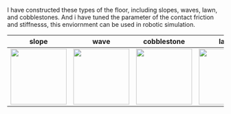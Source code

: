 I have constructed these types of the floor, including slopes, waves, lawn, and cobblestones.
And i have tuned the parameter of the contact friction and stiffnesss, this enviornment can be used in robotic simulation.


|slope|wave|cobblestone|lawn|mix|
|---|---|---|---|---|
|<img src="https://github.com/user-attachments/assets/7fa2e999-eb82-4f82-beff-41646b3b8d1a" height="130px" />|<img src="https://github.com/user-attachments/assets/f9ae5337-3ad7-40cf-a6c5-7f0f49ddaf70" height="130px" />|<img src="https://github.com/user-attachments/assets/b5d53888-c7e9-4977-bce6-0efea15117dc" height="130px" />|<img src="https://github.com/user-attachments/assets/da53c67a-1eef-418c-99bf-edd4b65bf0dc" height="130px"  />|<img src="https://github.com/user-attachments/assets/da142b6e-aa36-4400-906f-6cf2174922d6" height="130px" />
